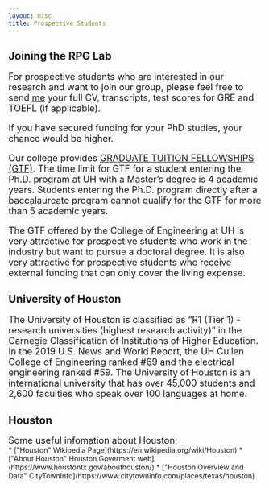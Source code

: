 ```yaml
---
layout: misc
title: Prospective Students
---
```


## Joining the RPG Lab

<div class="smallhead mb-1" style="font-size:18px;">
      <p>
For prospective students who are interested in our research and want to join our group, please feel free to send <a class="" href="/people/Xingpeng-Li/">me</a> your full CV, transcripts, test scores for GRE and TOEFL (if applicable).
      </p>
</div>

<div class="smallhead mb-1" style="font-size:18px;">
      <p>
If you have secured funding for your PhD studies, your chance would be higher.
      </p>
</div>

<div class="smallhead mb-1" style="font-size:18px;">
      <p>
Our college provides <a class="" href="https://www.egr.uh.edu/academics/graduate-programs-policies/graduate-tuition-fellowships-gtf" target="_blank">GRADUATE TUITION FELLOWSHIPS (GTF)</a>. The time limit for GTF for a student entering the Ph.D. program at UH with a Master’s degree is 4 academic years. Students entering the Ph.D. program directly after a baccalaureate program cannot qualify for the GTF for more than 5 academic years.
      </p>
</div>

<div class="smallhead" style="font-size:18px;">
      <p>
The GTF offered by the College of Engineering at UH is very attractive for prospective students who work in the industry but want to pursue a doctoral degree. It is also very attractive for prospective students who receive external funding that can only cover the living expense.
      </p>
</div>


## University of Houston
<div class="smallhead" style="font-size:18px;">
      <p>
The University of Houston is classified as “R1 (Tier 1) - research universities (highest research activity)” in the Carnegie Classification of Institutions of Higher Education. In the 2019 U.S. News and World Report, the UH Cullen College of Engineering ranked #69 and the electrical engineering ranked #59. The University of Houston is an international university that has over 45,000 students and 2,600 faculties who speak over 100 languages at home.
      </p>
</div>


## Houston
<div class="smallhead" style="font-size:18px;">
Some useful infomation about Houston:
</div>
* ["Houston" Wikipedia Page](https://en.wikipedia.org/wiki/Houston)
* ["About Houston" Houston Goverment web](https://www.houstontx.gov/abouthouston/)
* ["Houston Overview and Data" CityTownInfo](https://www.citytowninfo.com/places/texas/houston)
